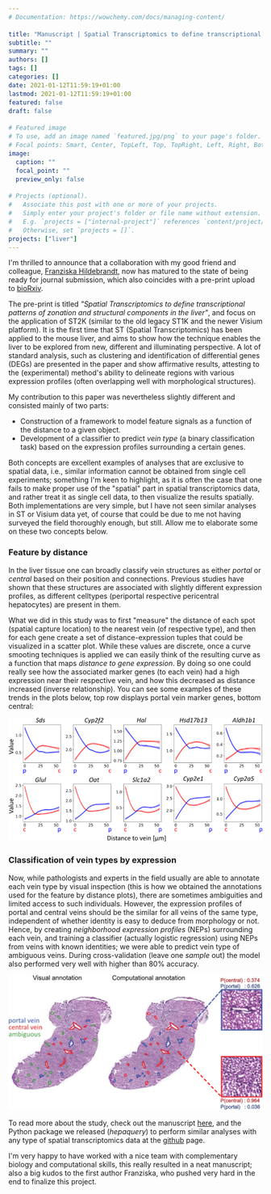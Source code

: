 ```yaml
---
# Documentation: https://wowchemy.com/docs/managing-content/

title: "Manuscript | Spatial Transcriptomics to define transcriptional patterns of zonation and structural components in the liver"
subtitle: ""
summary: ""
authors: []
tags: []
categories: []
date: 2021-01-12T11:59:19+01:00
lastmod: 2021-01-12T11:59:19+01:00
featured: false
draft: false

# Featured image
# To use, add an image named `featured.jpg/png` to your page's folder.
# Focal points: Smart, Center, TopLeft, Top, TopRight, Left, Right, BottomLeft, Bottom, BottomRight.
image:
  caption: ""
  focal_point: ""
  preview_only: false

# Projects (optional).
#   Associate this post with one or more of your projects.
#   Simply enter your project's folder or file name without extension.
#   E.g. `projects = ["internal-project"]` references `content/project/deep-learning/index.md`.
#   Otherwise, set `projects = []`.
projects: ["liver"]
---
```


I'm thrilled to announce that a collaboration with my good friend and colleague,
[Franziska Hildebrandt](https://orcid.org/0000-0002-2673-1704), now has matured
to the state of being ready for journal submission, which also coincides with a
pre-print upload to
[bioRxiv](https://www.biorxiv.org/content/10.1101/2021.01.11.426100v1).

The pre-print is titled _"Spatial Transcriptomics to define transcriptional
patterns of zonation and structural components in the liver"_, and focus on the
application of ST2K (similar to the old legacy ST1K and the newer Visium
platform). It is the first time that ST (Spatial Transcriptomics) has been
applied to the mouse liver, and aims to show how the technique enables the liver
to be explored from new, different and illuminating perspective. A lot of
standard analysis, such as clustering and identification of differential genes
(DEGs) are presented in the paper and show affirmative results, attesting to the
(experimental) method's ability to delineate regions with various expression
profiles (often overlapping well with morphological structures).

My contribution to this paper was nevertheless slightly different and consisted mainly of two parts:

* Construction of a framework to model feature signals as a function of the distance to a given object.
* Development of a classifier to predict _vein type_ (a binary classification
  task) based on the expression profiles surrounding a certain genes.
  
Both concepts are excellent examples of analyses that are exclusive to spatial
data, i.e., similar information cannot be obtained from single cell experiments;
something I'm keen to highlight, as it is often the case that one fails to make
proper use of the "spatial" part in spatial transcriptomics data, and rather treat it as single
cell data, to then visualize the results spatially. Both implementations are very
simple, but I have not seen similar analyses in ST or Visium data yet, of course
that could be due to me not having surveyed the field thoroughly enough, but
still. Allow me to elaborate some on these two concepts below.


### Feature by distance
In the liver tissue one can broadly classify vein structures as either _portal_
or _central_ based on their position and connections. Previous studies have
shown that these structures are associated with slightly different expression
profiles, as different celltypes (periportal respective pericentral
hepatocytes) are present in them.

What we did in this study was to first "measure" the distance of each spot
(spatial capture location) to the nearest vein (of respective type), and then
for each gene create a set of distance-expression tuples that could be
visualized in a scatter plot. While these values are discrete, once a curve
smooting techniques is applied we can easily think of the resulting curve as a
function that maps *distance to gene expression*. By doing so one could
really see how the associated marker genes (to each vein) had a high expression
near their respective vein, and how this decreased as distance increased
(inverse relationship). You can see some examples of these trends in the plots 
below, top row displays portal vein marker genes, bottom central:

![feature by distance](feature-by-distance.png)


### Classification of vein types by expression
Now, while pathologists and experts in the field usually are able to annotate
each vein type by visual inspection (this is how we obtained the annotations
used for the feature by distance plots), there are sometimes ambiguities and
limited access to such individuals. However, the expression profiles of portal
and central veins should be the similar for all veins of the same type,
independent of whether identity is easy to deduce from morphology or not.
Hence, by creating _neighborhood expression profiles_ (NEPs) surrounding each
vein, and training a classifier (actually logistic regression) using NEPs from 
veins with known identities; we were able to predict vein type of ambiguous
veins. During cross-validation (leave one _sample_ out) the model also performed
very well with higher than 80% accuracy.

![classification](class.png)


To read more about the study, check out the manuscript
[here](https://www.biorxiv.org/content/10.1101/2021.01.11.426100v1), and the
Python package we released (_hepaquery_) to perform similar analyses with any
type of spatial transcriptomics data at the
[github](https://github.com/almaan/ST-mLiver) page.

I'm very happy to have worked with a nice team with complementary 
biology and computational skills, this really resulted in a neat manuscript;
also a big kudos to the first author Franziska, who pushed very hard in the end
to finalize this project.
